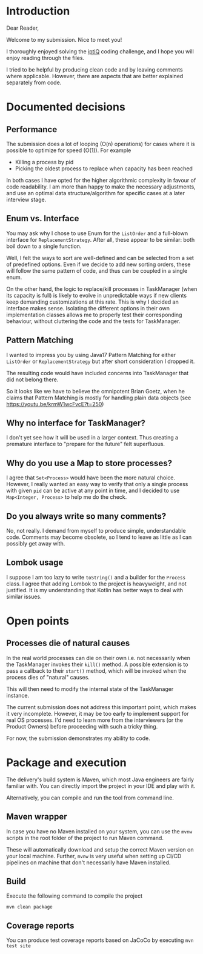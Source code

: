 # Introduction

Dear Reader,

Welcome to my submission. Nice to meet you! 

I thoroughly enjoyed solving the [iptiQ](http://iptiq.com) coding challenge, and I hope you will enjoy reading through the files.

I tried to be helpful by producing clean code and by leaving comments where applicable. However, there are 
aspects that are better explained separately from code.

# Documented decisions

## Performance
The submission does a lot of looping (O(n) operations) for cases where it is possible to optimize for speed (O(1)). 
For example
- Killing a process by pid 
- Picking the oldest process to replace when capacity has been reached

In both cases I have opted for the higher algorithmic complexity in favour of code readability. I am more than 
happy to make the necessary adjustments, and use an optimal data structure/algorithm for specific cases at a later
interview stage.

## Enum vs. Interface
You may ask why I chose to use Enum for the `ListOrder` and a full-blown interface for `ReplacementStrategy`. After all,
these appear to be similar: both boil down to a single function. 

Well, I felt the ways to sort are well-defined and can be selected from a set of predefined options. Even if we decide 
to add new sorting orders, these will follow the same pattern of code, and thus can be coupled in a single enum.

On the other hand, the logic to replace/kill processes in TaskManager (when its capacity is full) 
is likely to evolve in unpredictable ways if new clients keep demanding customizations at this rate. 
This is why I decided an interface makes sense. Isolating the different options in their own implementation classes 
allows me to properly test their corresponding behaviour, without cluttering the code and the tests for TaskManager.

## Pattern Matching
I wanted to impress you by using Java17 Pattern Matching for either `ListOrder` or `ReplacementStrategy`
but after short consideration I dropped it.

The resulting code would have included concerns into TaskManager that did not belong there.

So it looks like we have to believe the omnipotent Brian Goetz, when he claims that Pattern Matching is mostly 
for handling plain data objects (see https://youtu.be/krmW1wcFvcE?t=250)

## Why no interface for TaskManager?
I don't yet see how it will be used in a larger context. Thus creating a premature interface to 
"prepare for the future" felt superfluous.

## Why do you use a Map to store processes?
I agree that `Set<Process>` would have been the more natural choice. However, I really 
wanted an easy way to verify that only a single process with given `pid` can be active at any point in time, and 
I decided to use `Map<Integer, Process>` to help me do the check.

## Do you always write so many comments?
No, not really. I demand from myself to produce simple, understandable code. 
Comments may become obsolete, so I tend to leave as little as I can possibly get away with. 

## Lombok usage
I suppose I am too lazy to write `toString()` and a builder for the `Process` class. I agree
that adding Lombok to the project is heavyweight, and not justified. It is my understanding 
that Kotlin has better ways to deal with similar issues.

# Open points

## Processes die of natural causes
In the real world processes can die on their own i.e. not necessarily when the TaskManager
invokes their `kill()` method. A possible extension is to pass a callback to their `start()`
method, which will be invoked when the process dies of "natural" causes.

This will then need to modify the internal state of the TaskManager instance.

The current submission does not address this important point, which makes it very incomplete. 
However, it may be too early to implement support for real OS processes. I'd 
need to learn more from the interviewers (or the Product Owners) before proceeding with
such a tricky thing.

For now, the submission demonstrates my ability to code.

# Package and execution
The delivery's build system is Maven, which most Java engineers are fairly familiar with.
You can directly import the project in your IDE and play with it.

Alternatively, you can compile and run the tool from command line.

## Maven wrapper
In case you have no Maven installed on your system, you can use the 
`mvnw` scripts in the root folder of the project to run Maven command.

These will automatically download and setup the correct Maven version on 
your local machine. Further, `mvnw` is very useful when setting up CI/CD 
pipelines on machine that don't necessarily have Maven installed.

## Build
Execute the following command to compile the project

``
mvn clean package
``

## Coverage reports
You can produce test coverage reports based on JaCoCo by executing
``
mvn test site
``

